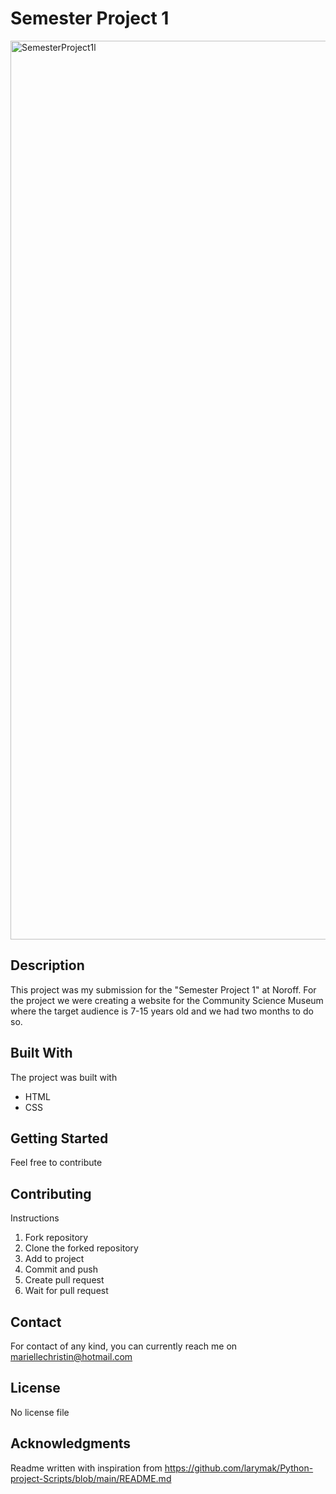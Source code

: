 # Semester Project 1

<img width="1438" alt="SemesterProject1l" src="https://user-images.githubusercontent.com/81712563/203297989-25aa8ff7-15cc-4d0b-bc32-817cdbe85d2b.png">

## Description

This project was my submission for the "Semester Project 1" at Noroff.
For the project we were creating a website for the Community Science Museum where the target audience is 7-15 years old and we had two months to do so. 

## Built With

The project was built with

- HTML
- CSS

## Getting Started

Feel free to contribute 

## Contributing

Instructions

1. Fork repository
2. Clone the forked repository
3. Add to project
4. Commit and push
5. Create pull request
6. Wait for pull request

## Contact

For contact of any kind, you can currently reach me on mariellechristin@hotmail.com

## License

No license file

## Acknowledgments

Readme written with inspiration from https://github.com/larymak/Python-project-Scripts/blob/main/README.md

